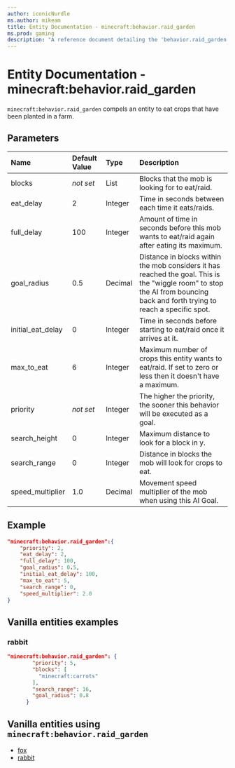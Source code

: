 ```yaml
---
author: iconicNurdle
ms.author: mikeam
title: Entity Documentation - minecraft:behavior.raid_garden
ms.prod: gaming
description: "A reference document detailing the 'behavior.raid_garden' entity goal"
---
```


# Entity Documentation - minecraft:behavior.raid_garden

`minecraft:behavior.raid_garden` compels an entity to eat crops that have been planted in a farm.

## Parameters

|Name |Default Value  |Type  |Description  |
|:----------|:----------|:----------|:----------|
|blocks|*not set* | List|  Blocks that the mob is looking for to eat/raid. |
|eat_delay| 2| Integer|  Time in seconds between each time it eats/raids. |
| full_delay| 100| Integer| Amount of time in seconds before this mob wants to eat/raid again after eating its maximum. |
|goal_radius| 0.5| Decimal|  Distance in blocks within the mob considers it has reached the goal. This is the "wiggle room" to stop the AI from bouncing back and forth trying to reach a specific spot. |
|initial_eat_delay| 0| Integer|  Time in seconds before starting to eat/raid once it arrives at it. |
|max_to_eat| 6| Integer| Maximum number of crops this entity wants to eat/raid. If set to zero or less then it doesn't have a maximum. |
|priority|*not set*|Integer|The higher the priority, the sooner this behavior will be executed as a goal.|
|search_height| 0 | Integer | Maximum distance to look for a block in y. |
|search_range| 0| Integer| Distance in blocks the mob will look for crops to eat. |
|speed_multiplier| 1.0| Decimal|  Movement speed multiplier of the mob when using this AI Goal. |

## Example

```json
"minecraft:behavior.raid_garden":{
    "priority": 2,
    "eat_delay": 2,
    "full_delay": 100,
    "goal_radius": 0.5,
    "initial_eat_delay": 100,
    "max_to_eat": 5,
    "search_range": 0,
    "speed_multiplier": 2.0
}
```

## Vanilla entities examples

### rabbit

```json
"minecraft:behavior.raid_garden": {
        "priority": 5,
        "blocks": [
          "minecraft:carrots"
        ],
        "search_range": 16,
        "goal_radius": 0.8
      }
```

## Vanilla entities using `minecraft:behavior.raid_garden`

- [fox](../../../../Source/VanillaBehaviorPack_Snippets/entities/fox.md)
- [rabbit](../../../../Source/VanillaBehaviorPack_Snippets/entities/rabbit.md)
